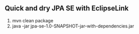 Quick and dry JPA SE with EclipseLink
--------------------

1. mvn clean package
2. java -jar jpa-se-1.0-SNAPSHOT-jar-with-dependencies.jar
